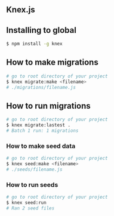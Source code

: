 ## Knex.js

## Installing to global
```bash
$ npm install -g knex
```

## How to make migrations
```bash
# go to root directory of your project
$ knex migrate:make <filename>
# ./migrations/filename.js
```

## How to run migrations
```bash
# go to root directory of your project
$ knex migrate:lastest .
# Batch 1 run: 1 migrations
```

### How to make seed data
```bash
# go to root directory of your project
$ knex seed:make <filename>
# ./seeds/filename.js
```

### How to run seeds
```bash
# go to root directory of your project
$ knex seed:run
# Ran 2 seed files
```